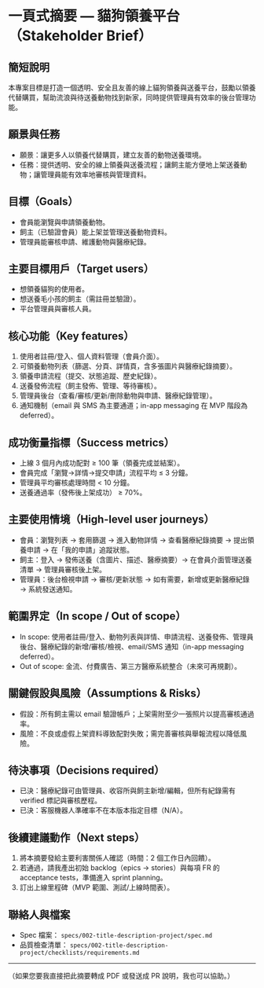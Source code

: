 # 一頁式摘要 — 貓狗領養平台（Stakeholder Brief）

簡短說明
---
本專案目標是打造一個透明、安全且友善的線上貓狗領養與送養平台，鼓勵以領養代替購買，幫助流浪與待送養動物找到新家，同時提供管理員有效率的後台管理功能。

願景與任務
---
- 願景：讓更多人以領養代替購買，建立友善的動物送養環境。
- 任務：提供透明、安全的線上領養與送養流程；讓飼主能方便地上架送養動物；讓管理員能有效率地審核與管理資料。

目標（Goals）
---
- 會員能瀏覽與申請領養動物。
- 飼主（已驗證會員）能上架並管理送養動物資料。
- 管理員能審核申請、維護動物與醫療紀錄。

主要目標用戶（Target users）
---
- 想領養貓狗的使用者。
- 想送養毛小孩的飼主（需註冊並驗證）。
- 平台管理員與審核人員。

核心功能（Key features）
---
1. 使用者註冊/登入、個人資料管理（會員介面）。
2. 可領養動物列表（篩選、分頁、詳情頁，含多張圖片與醫療紀錄摘要）。
3. 領養申請流程（提交、狀態追蹤、歷史紀錄）。
4. 送養發佈流程（飼主發佈、管理、等待審核）。
5. 管理員後台（查看/審核/更新/刪除動物與申請、醫療紀錄管理）。
6. 通知機制（email 與 SMS 為主要通道；in-app messaging 在 MVP 階段為 deferred）。

成功衡量指標（Success metrics）
---
- 上線 3 個月內成功配對 ≥ 100 筆（領養完成並結案）。
- 會員完成「瀏覽→詳情→提交申請」流程平均 ≤ 3 分鐘。
- 管理員平均審核處理時間 < 10 分鐘。
- 送養通過率（發佈後上架成功） ≥ 70%。

主要使用情境（High-level user journeys）
---
- 會員：瀏覽列表 → 套用篩選 → 進入動物詳情 → 查看醫療紀錄摘要 → 提出領養申請 → 在「我的申請」追蹤狀態。
- 飼主：登入 → 發佈送養（含圖片、描述、醫療摘要）→ 在會員介面管理送養清單 → 管理員審核後上架。
- 管理員：後台檢視申請 → 審核/更新狀態 → 如有需要，新增或更新醫療紀錄 → 系統發送通知。

範圍界定（In scope / Out of scope）
---
- In scope: 使用者註冊/登入、動物列表與詳情、申請流程、送養發佈、管理員後台、醫療紀錄的新增/審核/檢視、email/SMS 通知（in-app messaging deferred）。
- Out of scope: 金流、付費廣告、第三方醫療系統整合（未來可再規劃）。

關鍵假設與風險（Assumptions & Risks）
---
- 假設：所有飼主需以 email 驗證帳戶；上架需附至少一張照片以提高審核通過率。
- 風險：不良或虛假上架資料導致配對失敗；需完善審核與舉報流程以降低風險。

待決事項（Decisions required）
---
- 已決：醫療紀錄可由管理員、收容所與飼主新增/編輯，但所有紀錄需有 verified 標記與審核歷程。
- 已決：客服機器人準確率不在本版本指定目標（N/A）。

後續建議動作（Next steps）
---
1. 將本摘要發給主要利害關係人確認（時間：2 個工作日內回饋）。
2. 若通過，請我產出初始 backlog（epics → stories）與每項 FR 的 acceptance tests，準備進入 sprint planning。
3. 訂出上線里程碑（MVP 範圍、測試/上線時間表）。

聯絡人與檔案
---
- Spec 檔案： `specs/002-title-description-project/spec.md`
- 品質檢查清單： `specs/002-title-description-project/checklists/requirements.md`

---

（如果您要我直接把此摘要轉成 PDF 或發送成 PR 說明，我也可以協助。）
